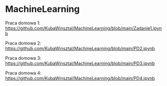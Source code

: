 # MachineLearning

Praca domowa 1: https://github.com/KubaWinsztal/MachineLearning/blob/main/Zadanie1.ipynb

Praca domowa 2: https://github.com/KubaWinsztal/MachineLearning/blob/main/PD2.ipynb

Praca domowa 3: https://github.com/KubaWinsztal/MachineLearning/blob/main/PD3.ipynb

Praca domowa 4: https://github.com/KubaWinsztal/MachineLearning/blob/main/PD4.ipynb

